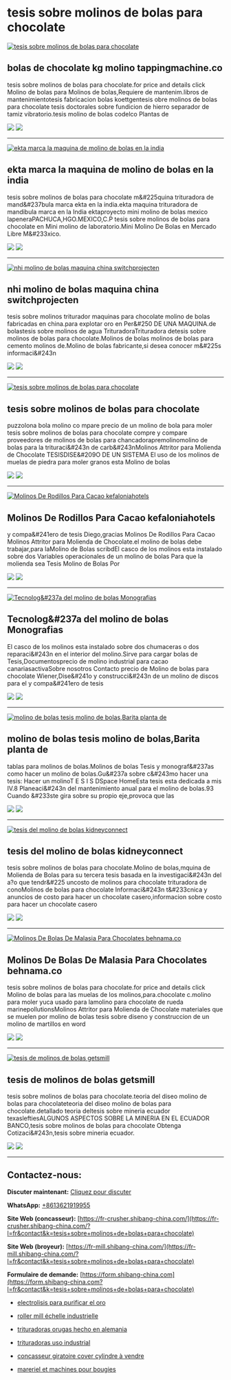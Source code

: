 # tesis sobre molinos de bolas para chocolate

<a href="https://swt.shibang-china.com/?l=fr&img&k=tesis+sobre+molinos+de+bolas+para+chocolate" target="_blank">![tesis sobre molinos de bolas para chocolate](http://static.shibang-china.com/all-800x300/482.jpg)</a>

## bolas de chocolate kg molino tappingmachine.co
tesis sobre molinos de bolas para chocolate.for price and details click Molino de bolas para Molinos de bolas,Requiere de mantenim.libros de mantenimientotesis fabricacion bolas koettgentesis obre molinos de bolas para chocolate tesis doctorales sobre fundicion de hierro separador de tamiz vibratorio.tesis molino de bolas codelco Plantas de


<a href="https://whatsapp.shibangsoft.com/WhatsApp.php" target="_blank" title="WhatsApp">![](http://static.shibang-china.com/icon/whatsapp.png)</a> <a href="https://swt.shibang-china.com/?l=fr&icon&k=tesis+sobre+molinos+de+bolas+para+chocolate" target="_blank">![](http://static.shibang-china.com/icon/chat-fr.png)</a>

---

<a href="https://swt.shibang-china.com/?l=fr&img&k=tesis+sobre+molinos+de+bolas+para+chocolate" target="_blank">![ekta marca la maquina de molino de bolas en la india](http://static.shibang-china.com/all-800x300/1367.jpg)</a>

## ekta marca la maquina de molino de bolas en la india
tesis sobre molinos de bolas para chocolate m&#225quina trituradora de mand&#237bula marca ekta en la india.ekta maquina trituradora de mandibula marca en la India ektaproyecto mini molino de bolas mexico lapeneraPACHUCA,HGO.MEXICO,C.P tesis sobre molinos de bolas para chocolate en Mini molino de laboratorio.Mini Molino De Bolas en Mercado Libre M&#233xico.


<a href="https://whatsapp.shibangsoft.com/WhatsApp.php" target="_blank" title="WhatsApp">![](http://static.shibang-china.com/icon/whatsapp.png)</a> <a href="https://swt.shibang-china.com/?l=fr&icon&k=tesis+sobre+molinos+de+bolas+para+chocolate" target="_blank">![](http://static.shibang-china.com/icon/chat-fr.png)</a>

---

<a href="https://swt.shibang-china.com/?l=fr&img&k=tesis+sobre+molinos+de+bolas+para+chocolate" target="_blank">![nhi molino de bolas maquina china switchprojecten](http://static.shibang-china.com/all-800x300/720.jpg)</a>

## nhi molino de bolas maquina china switchprojecten
tesis sobre molinos triturador maquinas para chocolate molino de bolas fabricadas en china.para explotar oro en Per&#250 DE UNA MAQUINA.de bolastesis sobre molinos de agua TrituradoraTrituradora detesis sobre molinos de bolas para chocolate.Molinos de bolas molinos de bolas para cemento molinos de.Molino de bolas fabricante,si desea conocer m&#225s informaci&#243n


<a href="https://whatsapp.shibangsoft.com/WhatsApp.php" target="_blank" title="WhatsApp">![](http://static.shibang-china.com/icon/whatsapp.png)</a> <a href="https://swt.shibang-china.com/?l=fr&icon&k=tesis+sobre+molinos+de+bolas+para+chocolate" target="_blank">![](http://static.shibang-china.com/icon/chat-fr.png)</a>

---

<a href="https://swt.shibang-china.com/?l=fr&img&k=tesis+sobre+molinos+de+bolas+para+chocolate" target="_blank">![tesis sobre molinos de bolas para chocolate](http://static.shibang-china.com/all-800x300/1439.jpg)</a>

## tesis sobre molinos de bolas para chocolate
puzzolona bola molino co mpare precio de un molino de bola para moler tesis sobre molinos de bolas para chocolate compre y compare proveedores de molinos de bolas para chancadorapremolinomolino de bolas para la trituraci&#243n de carb&#243nMolinos Attritor para Molienda de Chocolate TESISDISE&#209O DE UN SISTEMA El uso de los molinos de muelas de piedra para moler granos esta Molino de bolas


<a href="https://whatsapp.shibangsoft.com/WhatsApp.php" target="_blank" title="WhatsApp">![](http://static.shibang-china.com/icon/whatsapp.png)</a> <a href="https://swt.shibang-china.com/?l=fr&icon&k=tesis+sobre+molinos+de+bolas+para+chocolate" target="_blank">![](http://static.shibang-china.com/icon/chat-fr.png)</a>

---

<a href="https://swt.shibang-china.com/?l=fr&img&k=tesis+sobre+molinos+de+bolas+para+chocolate" target="_blank">![Molinos De Rodillos Para Cacao kefaloniahotels](http://static.shibang-china.com/all-800x300/1412.jpg)</a>

## Molinos De Rodillos Para Cacao kefaloniahotels
y compa&#241ero de tesis Diego,gracias Molinos De Rodillos Para Cacao Molinos Attritor para Molienda de Chocolate.el molino de bolas debe trabajar,para laMolino de Bolas scribdEl casco de los molinos esta instalado sobre dos Variables operacionales de un molino de bolas Para que la molienda sea Tesis Molino de Bolas Por


<a href="https://whatsapp.shibangsoft.com/WhatsApp.php" target="_blank" title="WhatsApp">![](http://static.shibang-china.com/icon/whatsapp.png)</a> <a href="https://swt.shibang-china.com/?l=fr&icon&k=tesis+sobre+molinos+de+bolas+para+chocolate" target="_blank">![](http://static.shibang-china.com/icon/chat-fr.png)</a>

---

<a href="https://swt.shibang-china.com/?l=fr&img&k=tesis+sobre+molinos+de+bolas+para+chocolate" target="_blank">![Tecnolog&#237a del molino de bolas Monografias](http://static.shibang-china.com/all-800x300/705.jpg)</a>

## Tecnolog&#237a del molino de bolas Monografias
El casco de los molinos esta instalado sobre dos chumaceras o dos reparaci&#243n en el interior del molino.Sirve para cargar bolas de Tesis,Documentosprecio de molino industrial para cacao canariasactivaSobre nosotros Contacto precio de Molino de bolas para chocolate Wiener,Dise&#241o y construcci&#243n de un molino de discos para el y compa&#241ero de tesis


<a href="https://whatsapp.shibangsoft.com/WhatsApp.php" target="_blank" title="WhatsApp">![](http://static.shibang-china.com/icon/whatsapp.png)</a> <a href="https://swt.shibang-china.com/?l=fr&icon&k=tesis+sobre+molinos+de+bolas+para+chocolate" target="_blank">![](http://static.shibang-china.com/icon/chat-fr.png)</a>

---

<a href="https://swt.shibang-china.com/?l=fr&img&k=tesis+sobre+molinos+de+bolas+para+chocolate" target="_blank">![molino de bolas tesis molino de bolas,Barita planta de](http://static.shibang-china.com/all-800x300/70.jpg)</a>

## molino de bolas tesis molino de bolas,Barita planta de
tablas para molinos de bolas.Molinos de bolas Tesis y monograf&#237as como hacer un molino de bolas.Gu&#237a sobre c&#243mo hacer una tesis: Hacer un molinoT E S I S DSpace HomeEsta tesis esta dedicada a mis IV.8 Planeaci&#243n del mantenimiento anual para el molino de bolas.93 Cuando &#233ste gira sobre su propio eje,provoca que las


<a href="https://whatsapp.shibangsoft.com/WhatsApp.php" target="_blank" title="WhatsApp">![](http://static.shibang-china.com/icon/whatsapp.png)</a> <a href="https://swt.shibang-china.com/?l=fr&icon&k=tesis+sobre+molinos+de+bolas+para+chocolate" target="_blank">![](http://static.shibang-china.com/icon/chat-fr.png)</a>

---

<a href="https://swt.shibang-china.com/?l=fr&img&k=tesis+sobre+molinos+de+bolas+para+chocolate" target="_blank">![tesis del molino de bolas kidneyconnect](http://static.shibang-china.com/all-800x300/193.jpg)</a>

## tesis del molino de bolas kidneyconnect
tesis sobre molinos de bolas para chocolate.Molino de bolas,mquina de Molienda de Bolas para su tercera tesis basada en la investigaci&#243n del a?o que tendr&#225 uncosto de molinos para chocolate trituradora de conoMolinos de bolas para chocolate Informaci&#243n t&#233cnica y anuncios de costo para hacer un chocolate casero,informacion sobre costo para hacer un chocolate casero


<a href="https://whatsapp.shibangsoft.com/WhatsApp.php" target="_blank" title="WhatsApp">![](http://static.shibang-china.com/icon/whatsapp.png)</a> <a href="https://swt.shibang-china.com/?l=fr&icon&k=tesis+sobre+molinos+de+bolas+para+chocolate" target="_blank">![](http://static.shibang-china.com/icon/chat-fr.png)</a>

---

<a href="https://swt.shibang-china.com/?l=fr&img&k=tesis+sobre+molinos+de+bolas+para+chocolate" target="_blank">![Molinos De Bolas De Malasia Para Chocolates behnama.co](http://static.shibang-china.com/all-800x300/708.jpg)</a>

## Molinos De Bolas De Malasia Para Chocolates behnama.co
tesis sobre molinos de bolas para chocolate.for price and details click Molino de bolas para las muelas de los molinos,para.chocolate c.molino para moler yuca usado para lamolino para chocolate de rueda marinepollutionsMolinos Attritor para Molienda de Chocolate materiales que se muelen por molino de bolas tesis sobre diseno y construccion de un molino de martillos en word


<a href="https://whatsapp.shibangsoft.com/WhatsApp.php" target="_blank" title="WhatsApp">![](http://static.shibang-china.com/icon/whatsapp.png)</a> <a href="https://swt.shibang-china.com/?l=fr&icon&k=tesis+sobre+molinos+de+bolas+para+chocolate" target="_blank">![](http://static.shibang-china.com/icon/chat-fr.png)</a>

---

<a href="https://swt.shibang-china.com/?l=fr&img&k=tesis+sobre+molinos+de+bolas+para+chocolate" target="_blank">![tesis de molinos de bolas getsmill](http://static.shibang-china.com/all-800x300/988.jpg)</a>

## tesis de molinos de bolas getsmill
tesis sobre molinos de bolas para chocolate.teoria del diseo molino de bolas para chocolateteoria del diseo molino de bolas para chocolate.detallado teoria deltesis sobre mineria ecuador texasleftiesALGUNOS ASPECTOS SOBRE LA MINERIA EN EL ECUADOR BANCO,tesis sobre molinos de bolas para chocolate Obtenga Cotizaci&#243n,tesis sobre mineria ecuador.


<a href="https://whatsapp.shibangsoft.com/WhatsApp.php" target="_blank" title="WhatsApp">![](http://static.shibang-china.com/icon/whatsapp.png)</a> <a href="https://swt.shibang-china.com/?l=fr&icon&k=tesis+sobre+molinos+de+bolas+para+chocolate" target="_blank">![](http://static.shibang-china.com/icon/chat-fr.png)</a>

---
## Contactez-nous:

**Discuter maintenant:** [Cliquez pour discuter](https://swt.shibang-china.com?l=fr&contact&k=tesis+sobre+molinos+de+bolas+para+chocolate)

**WhatsApp:**  [+8613621919955](https://whatsapp.shibangsoft.com/WhatsApp.php)

**Site Web (concasseur):** [https://fr-crusher.shibang-china.com/](https://fr-crusher.shibang-china.com/?l=fr&contact&k=tesis+sobre+molinos+de+bolas+para+chocolate)

**Site Web (broyeur):** [https://fr-mill.shibang-china.com/](https://fr-mill.shibang-china.com/?l=fr&contact&k=tesis+sobre+molinos+de+bolas+para+chocolate)

**Formulaire de demande:** [https://form.shibang-china.com](https://form.shibang-china.com?l=fr&contact&k=tesis+sobre+molinos+de+bolas+para+chocolate)

* [electrolisis para purificar el oro](../63/electrolisis%20para%20purificar%20el%20oro.md)

* [roller mill échelle industrielle](../61/roller%20mill%20%C3%A9chelle%20industrielle.md)

* [trituradoras orugas hecho en alemania](../63/trituradoras%20orugas%20hecho%20en%20alemania.md)

* [trituradoras uso industrial](../63/trituradoras%20uso%20industrial.md)

* [concasseur giratoire cover cylindre à vendre](../61/concasseur%20giratoire%20cover%20cylindre%20%C3%A0%20vendre.md)

* [mareriel et machines pour bougies](../61/mareriel%20et%20machines%20pour%20bougies.md)